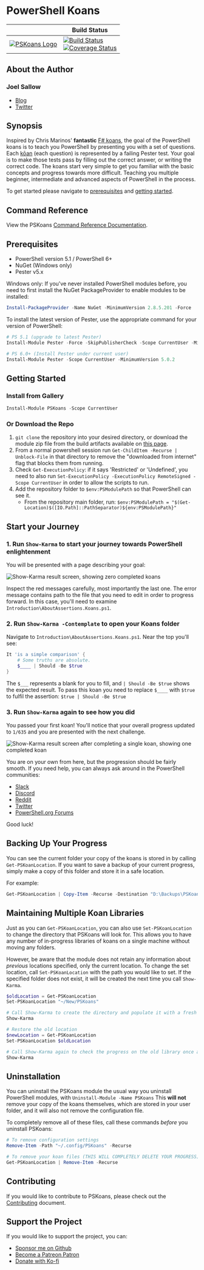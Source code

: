 # PowerShell Koans

|                                      | Build Status                                                                                    |
| ------------------------------------ | ----------------------------------------------------------------------------------------------- |
| [![PSKoans Logo][logo-64]][logo-svg] | [![Build Status][build-badge]][build-link]<br/>[![Coverage Status][coverage-badge]][build-link] |

## About the Author

### Joel Sallow

- [Blog][blog]
- [Twitter][twitter]

## Synopsis

Inspired by Chris Marinos' **fantastic** [F# koans][fsharp-koans], the goal of the PowerShell koans is to teach you PowerShell by presenting you with a set of questions.
Each [kōan][define-koan] (each question) is represented by a failing Pester test.
Your goal is to make those tests pass by filling out the correct answer, or writing the correct code.
The koans start very simple to get you familiar with the basic concepts and progress towards more difficult.
Teaching you multiple beginner, intermediate and advanced aspects of PowerShell in the process.

To get started please navigate to [prerequisites](#prerequisites) and [getting started](#getting-started).

## Command Reference

View the PSKoans [Command Reference Documentation][reference-docs].

## Prerequisites

- PowerShell version 5.1 / PowerShell 6+
- NuGet (Windows only)
- Pester v5.x

Windows only: If you've never installed PowerShell modules before, you need to first install the NuGet PackageProvider to enable modules to be installed:

```PowerShell
Install-PackageProvider -Name NuGet -MinimumVersion 2.8.5.201 -Force
```

To install the latest version of Pester, use the appropriate command for your version of PowerShell:

```PowerShell
# PS 5.1 (upgrade to latest Pester)
Install-Module Pester -Force -SkipPublisherCheck -Scope CurrentUser -MinimumVersion 5.0.2

# PS 6.0+ (Install Pester under current user)
Install-Module Pester -Scope CurrentUser -MinimumVersion 5.0.2
```

## Getting Started

### Install from Gallery

```PowerShell
Install-Module PSKoans -Scope CurrentUser
```

### Or Download the Repo

1. `git clone` the repository into your desired directory, or download the module zip file from the build artifacts available on [this page](https://dev.azure.com/SallowCode/PSKoans/_build/latest?definitionId=1).
2. From a normal powershell session run `Get-ChildItem -Recurse | Unblock-File` in that directory to remove the "downloaded from internet" flag that blocks them from running.
3. Check `Get-ExecutionPolicy`: if it says 'Restricted' or 'Undefined', you need to also run `Set-ExecutionPolicy -ExecutionPolicy RemoteSigned -Scope CurrentUser` in order to allow the scripts to run.
4. Add the repository folder to `$env:PSModulePath` so that PowerShell can see it.
   - From the repository main folder, run: `$env:PSModulePath = "$(Get-Location)$([IO.Path]::PathSeparator)${env:PSModulePath}"`

## Start your Journey

### 1. Run `Show-Karma` to start your journey towards PowerShell enlightenment

You will be presented with a page describing your goal:

![Show-Karma result screen, showing zero completed koans][show-karma-1]

Inspect the red messages carefully, most importantly the last one.
The error message contains path to the file that you need to edit in order to progress forward.
In this case, you'll need to examine `Introduction\AboutAssertions.Koans.ps1`.

### 2. Run `Show-Karma -Contemplate` to open your Koans folder

Navigate to `Introduction\AboutAssertions.Koans.ps1`. Near the top you'll see:

```powershell
It 'is a simple comparison' {
    # Some truths are absolute.
    $____ | Should -Be $true
}
```

The `$___` represents a blank for you to fill, and `| Should -Be $true` shows the expected result.
To pass this koan you need to replace `$____` with `$true` to fulfil the assertion: `$true | Should -Be $true`

### 3. Run `Show-Karma` again to see how you did

You passed your first koan!
You'll notice that your overall progress updated to `1/635` and you are presented with the next challenge.

![Show-Karma result screen after completing a single koan, showing one completed koan][show-karma-2]

 You are on your own from here, but the progression should be fairly smooth.
 If you need help, you can always ask around in the PowerShell communities:

- [Slack][ps-slack]
- [Discord][ps-discord]
- [Reddit][ps-reddit]
- [Twitter][ps-twitter]
- [PowerShell.org Forums][ps-forum]

Good luck!

## Backing Up Your Progress

You can see the current folder your copy of the koans is stored in by calling `Get-PSKoanLocation`.
If you want to save a backup of your current progress, simply make a copy of this folder and store it in a safe location.

For example:

```powershell
Get-PSKoanLocation | Copy-Item -Recurse -Destination "D:\Backups\PSKoans"
```

## Maintaining Multiple Koan Libraries

Just as you can `Get-PSKoanLocation`, you can also use `Set-PSKoanLocation` to change the directory that PSKoans will look for.
This allows you to have any number of in-progress libraries of koans on a single machine without moving any folders.

However, be aware that the module does not retain any information about _previous_ locations specified, only the current location.
To change the set location, call `Set-PSKoanLocation` with the path you would like to set.
If the specified folder does not exist, it will be created the next time you call `Show-Karma`.

```powershell
$oldLocation = Get-PSKoanLocation
Set-PSKoanLocation "~/New/PSKoans"

# Call Show-Karma to create the directory and populate it with a fresh koan library
Show-Karma

# Restore the old location
$newLocation = Get-PSKoanLocation
Set-PSKoanLocation $oldLocation

# Call Show-Karma again to check the progress on the old library once again
Show-Karma
```

## Uninstallation

You can uninstall the PSKoans module the usual way you uninstall PowerShell modules, with `Uninstall-Module -Name PSKoans`
This **will not** remove your copy of the koans themselves, which are stored in your user folder, and it will also not remove the configuration file.

To completely remove all of these files, call these commands _before_ you uninstall PSKoans:

```powershell
# To remove configuration settings
Remove-Item -Path "~/.config/PSKoans" -Recurse

# To remove your koan files (THIS WILL COMPLETELY DELETE YOUR PROGRESS)
Get-PSKoanLocation | Remove-Item -Recurse
```

## Contributing

If you would like to contribute to PSKoans, please check out the [Contributing][contributing] document.

## Support the Project

If you would like to support the project, you can:

- [Sponsor me on Github][github-sponsor]
- [Become a Patreon Patron][patreon]
- [Donate with Ko-fi][ko-fi]

[blog]: https://vexx32.github.io
[build-badge]: https://dev.azure.com/SallowCode/PSKoans/_apis/build/status/PSKoans%20CI?branchName=main
[build-link]: https://dev.azure.com/SallowCode/PSKoans/_build/latest?definitionId=1&branchName=main
[contributing]: CONTRIBUTING.md
[coverage-badge]: https://img.shields.io/azure-devops/coverage/SallowCode/PSKoans/1
[define-koan]: https://en.wikipedia.org/wiki/K%C5%8Dan
[fsharp-koans]: https://github.com/ChrisMarinos/FSharpKoans
[github-sponsor]: https://github.com/sponsors/vexx32
[ko-fi]: https://ko-fi.com/joelsallow
[logo-64]: images/logo-64px.png
[logo-128]: images/logo-128px.png
[logo-full]: images/logo.png
[logo-svg]: images/logo.svg
[patreon]: https://patreon.com/PSKoans
[ps-discord]: https://j.mp/psdiscord
[ps-forum]: https://powershell.org/forums/forum/windows-powershell-qa/
[ps-reddit]: https://www.reddit.com/r/PowerShell/
[ps-slack]: https://j.mp/psslack
[ps-twitter]: https://twitter.com/hashtag/powershell
[reference-docs]: docs/PSKoans.md
[show-karma-1]: images/Show-Karma_1.png
[show-karma-2]: images/Show-Karma_2.png
[twitter]: https://twitter.com/vexx32
